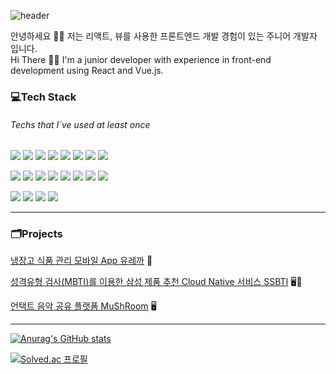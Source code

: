 ![header](https://capsule-render.vercel.app/api?type=soft&color=8C9EFF&text=Junior%20Developer&fontColor=EFEBE9&fontSize=55)

안녕하세요 👋👋 저는 리액트, 뷰를 사용한 프론트엔드 개발 경험이 있는 주니어 개발자 입니다.  
Hi There 👋👋 I'm a junior developer with experience in front-end development using React and Vue.js.

### 💻Tech Stack
###### Techs that I`ve used at least once

<img src="https://img.shields.io/badge/HTML-E34F26?style=flat-square&logo=HTML5&logoColor=white"/> <img src="https://img.shields.io/badge/CSS-1572B6?style=flat-square&logo=CSS3&logoColor=white"/> <img src="https://img.shields.io/badge/JavaScript-F7DF1E?style=flat-square&logo=JavaScript&logoColor=white"/> <img src="https://img.shields.io/badge/TypeScript-3178C6?style=flat-square&logo=TypeScript&logoColor=white"/> <img src="https://img.shields.io/badge/Java-007396?style=flat-square&logo=Java&logoColor=white"/> <img src="https://img.shields.io/badge/Python-3766AB?style=flat-square&logo=Python&logoColor=white"/> <img src="https://img.shields.io/badge/C-A8B9CC?style=flat-square&logo=C&logoColor=white"/> <img src="https://img.shields.io/badge/Android-3DDC84?style=flat-square&logo=Android&logoColor=white"/> 

<img src="https://img.shields.io/badge/React-61DAFB?style=flat-square&logo=React&logoColor=white"/> <img src="https://img.shields.io/badge/ReactNative-61DAFB?style=flat-square&logo=React&logoColor=white"/> <img src="https://img.shields.io/badge/Material UI-0081CB?style=flat-square&logo=Material-UI&logoColor=white"/> <img src="https://img.shields.io/badge/Vue.js-4FC98D?style=flat-square&logo=Vue.js&logoColor=white"/> <img src="https://img.shields.io/badge/Vuetify-1867C0?style=flat-square&logo=Vuetify&logoColor=white"/> <img src="https://img.shields.io/badge/Next.js-000000?style=flat-square&logo=Next.js&logoColor=white"/> <img src="https://img.shields.io/badge/Spring-6DB33F?style=flat-square&logo=Spring&logoColor=white"/> <img src="https://img.shields.io/badge/Spring Boot-6DB33F?style=flat-square&logo=Spring Boot&logoColor=white"/> 

<img src="https://img.shields.io/badge/Git-F05032?style=flat-square&logo=Git&logoColor=white"/> <img src="https://img.shields.io/badge/Mattermost-0058CC?style=flat-square&logo=Mattermost&logoColor=white"/> <img src="https://img.shields.io/badge/Jira-0052CC?style=flat-square&logo=Jira&logoColor=white"/> <img src="https://img.shields.io/badge/Slack-4A154B?style=flat-square&logo=Slack&logoColor=white"/>

---
### 🗂Projects
[냉장고 식품 관리 모바일 App 유레까](https://github.com/grappe96/Eurekka) 📱

[성격유형 검사(MBTI)를 이용한 삼성 제품 추천 Cloud Native 서비스 SSBTI](https://github.com/SSBTI/SSBTI) 🖥📱

[언택트 음악 공유 플랫폼 MuShRoom](https://github.com/grappe96/MuShRoom) 🖥

---
[![Anurag's GitHub stats](https://github-readme-stats.vercel.app/api?username=grappe96&count_private=true&show_icons=true&theme=tokyonight)](https://github.com/anuraghazra/github-readme-stats)

[![Solved.ac
프로필](http://mazassumnida.wtf/api/v2/generate_badge?boj=wook0805)](https://solved.ac/wook0805)
